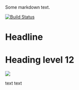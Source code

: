 Some markdown text.

[![Build Status](http://213.136.81.227:8080/buildStatus/icon?job=my_first_test_job)](http://213.136.81.227:8080/job/my_first_test_job/)

# Headline

<h1>Heading level 12</h1>

<a href='http://213.136.81.227:8080/job/my_first_test_job'><img src='http://213.136.81.227:8080/buildStatus/icon?job=my_first_test_job'></a>

text text 
